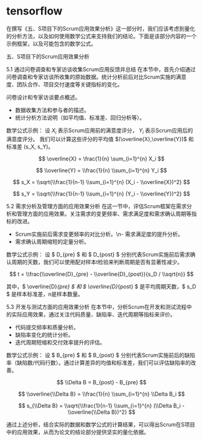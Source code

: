 # tensorflow
在撰写《五、S项目下的Scrum应用效果分析》这一部分时，我们应该考虑到量化的分析方法，以及如何使用数学公式来支持我们的结论。下面是该部分内容的一个示例框架，以及可能包含的数学公式。

五、S项目下的Scrum应用效果分析

5.1 通过问卷调查和专家访谈收集Scrum应用反馈并总结
在本节中，首先介绍通过问卷调查和专家访谈所收集的原始数据。统计分析前后对比Scrum实施的满意度、团队合作、项目交付速度等关键指标的变化。

问卷设计和专家访谈要点概述。
- 数据收集方法和参与者的描述。
- 统计分析方法说明（如平均值、标准差、回归分析等）。

数学公式示例：
设 $X_i$ 表示Scrum应用前的满意度评分， $Y_i$ 表示Scrum应用后的满意度评分。
我们可以计算这些评分的平均值 $(\overline{X},\overline{Y})$ 和标准差 (s_X, s_Y)。

$$ \overline{X} = \frac{1}{n} \sum_{i=1}^{n} X_i $$

$$ \\overline{Y} = \\frac{1}{n} \\sum_{i=1}^{n} Y_i $$

$$ s_X = \\sqrt{\\frac{1}{n-1} \\sum_{i=1}^{n} (X_i - \\overline{X})^2} $$

$$ s_Y = \\sqrt{\\frac{1}{n-1} \\sum_{i=1}^{n} (Y_i - \\overline{Y})^2} $$

5.2 需求分析及管理方面的应用效果分析
在这一节中，评估Scrum框架在需求分析和管理方面的应用效果。关注需求的变更频率、需求满足度和需求确认周期等指标的改进。
- Scrum实施前后需求变更频率的对比分析。\n- 需求满足度的提升分析。
- 需求确认周期缩短的定量分析。

数学公式示例：
设 $ D_{pre} $ 和 $ D_{post} $ 分别代表Scrum实施前后需求确认周期的天数，我们可以使用配对样本t检验来判断周期是否有显著性减少。

$$ t = \\frac{\\overline{D}_{pre} - \\overline{D}_{post}}{s_D / \\sqrt{n}} $$

其中，$ \\overline{D}_{pre} $ 和 $ \\overline{D}_{post} $ 是平均周期天数，$ s_D $ 是样本标准差，n是样本数量。

5.3 开发与测试方面的应用效果分析
在本节中，分析Scrum在开发和测试流程中的实际应用效果，通过关注代码质量、缺陷率、迭代周期等指标来评价。

- 代码提交频率和质量分析。
- 缺陷率变化的统计分析。
- 迭代周期短缩和交付效率提升的评估。

数学公式示例：
设 $ B_{pre} $ 和 $ B_{post} $ 分别代表Scrum实施前后的缺陷率（缺陷数/代码行数）。通过计算差异的均值和标准差，我们可以评估缺陷率的改善。

$$ \\Delta B = B_{post} - B_{pre} $$

$$ \\overline{\\Delta B} = \\frac{1}{n} \\sum_{i=1}^{n} \\Delta B_i $$

$$ s_{\\Delta B} = \\sqrt{\\frac{1}{n-1} \\sum_{i=1}^{n} (\\Delta B_i - \\overline{\\Delta B})^2} $$

通过上述分析，结合实际的数据和数学公式的计算结果，可以得出Scrum在S项目中的应用效果，从而为论文的结论部分提供坚实的量化依据。
